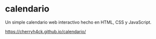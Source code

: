 # calendario
Un simple calendario web interactivo hecho en HTML, CSS y JavaScript.

https://cherryh4ck.github.io/calendario/
